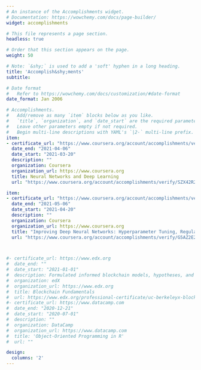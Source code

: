 ```yaml
---
# An instance of the Accomplishments widget.
# Documentation: https://wowchemy.com/docs/page-builder/
widget: accomplishments

# This file represents a page section.
headless: true

# Order that this section appears on the page.
weight: 50

# Note: `&shy;` is used to add a 'soft' hyphen in a long heading.
title: 'Accomplish&shy;ments'
subtitle:

# Date format
#   Refer to https://wowchemy.com/docs/customization/#date-format
date_format: Jan 2006

# Accomplishments.
#   Add/remove as many `item` blocks below as you like.
#   `title`, `organization`, and `date_start` are the required parameters.
#   Leave other parameters empty if not required.
#   Begin multi-line descriptions with YAML's `|2-` multi-line prefix.
item:
- certificate_url: "https://www.coursera.org/account/accomplishments/verify/SZX42R2CWCZ9"
  date_end: "2021-04-06"
  date_start: "2021-03-20"
  description: ""
  organization: Coursera
  organization_url: https://www.coursera.org
  title: Neural Networks and Deep Learning
  url: "https://www.coursera.org/account/accomplishments/verify/SZX42R2CWCZ9"

item:
- certificate_url: "https://www.coursera.org/account/accomplishments/verify/G5AZ2E2QK8G5"
  date_end: "2021-05-06"
  date_start: "2021-04-20"
  description: ""
  organization: Coursera
  organization_url: https://www.coursera.org
  title: "Improving Deep Neural Networks: Hyperparameter Tuning, Regularization and Optimization"
  url: "https://www.coursera.org/account/accomplishments/verify/G5AZ2E2QK8G5"



#- certificate_url: https://www.edx.org
#  date_end: ""
#  date_start: "2021-01-01"
#  description: Formulated informed blockchain models, hypotheses, and use cases.
#  organization: edX
#  organization_url: https://www.edx.org
#  title: Blockchain Fundamentals
#  url: https://www.edx.org/professional-certificate/uc-berkeleyx-blockchain-fundamentals
#- certificate_url: https://www.datacamp.com
#  date_end: "2020-12-21"
#  date_start: "2020-07-01"
#  description: ""
#  organization: DataCamp
#  organization_url: https://www.datacamp.com
#  title: 'Object-Oriented Programming in R'
#  url: ""

design:
  columns: '2' 
---
```

